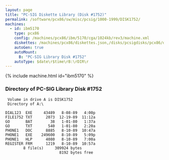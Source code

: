 ```yaml
---
layout: page
title: "PC-SIG Diskette Library (Disk #1752)"
permalink: /software/pcx86/sw/misc/pcsig/1000-1999/DISK1752/
machines:
  - id: ibm5170
    type: pcx86
    config: /machines/pcx86/ibm/5170/cga/1024kb/rev3/machine.xml
    diskettes: /machines/pcx86/diskettes.json,/disks/pcsigdisks/pcx86/diskettes.json
    autoGen: true
    autoMount:
      B: "PC-SIG Library Disk #1752"
    autoType: $date\r$time\rB:\rDIR\r
---
```


{% include machine.html id="ibm5170" %}

### Directory of PC-SIG Library Disk #1752

     Volume in drive A is DISK1752
     Directory of A:\

    DIAL123  EXE     43489   8-08-89   4:00p
    FILE1752 TXT      2073  12-19-89  11:12a
    GO       BAT        38   1-01-80   1:37a
    GO       TXT       540   1-01-80   2:20a
    PHONE1   DOC      8885   8-10-89  10:47a
    PHONE1   EXE    249600   8-10-89   5:09p
    PHONE1   HLP      4080   8-10-89   7:00a
    REGISTER FRM      1219   8-10-89  10:57a
            8 file(s)     309924 bytes
                            8192 bytes free
